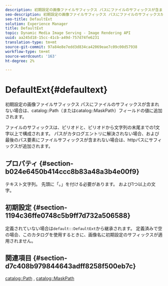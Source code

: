 ```yaml
---
description: 初期設定の画像ファイルサフィックス パスにファイルのサフィックスが含まれない場合は、カタログの「パス」（または「カタログのMaskPath」）フィールドの値に追加されます。
seo-description: 初期設定の画像ファイルサフィックス パスにファイルのサフィックスが含まれない場合は、カタログの「パス」（または「カタログのMaskPath」）フィールドの値に追加されます。
seo-title: DefaultExt
solution: Experience Manager
title: DefaultExt
topic: Dynamic Media Image Serving - Image Rendering API
uuid: aa245d18-15cc-41cb-a49d-757d74fe6231
translation-type: tm+mt
source-git-commit: 97a84e8e7edd3d834ca42069eae7c09c00d57938
workflow-type: tm+mt
source-wordcount: '163'
ht-degree: 2%

---
```



# DefaultExt{#defaultext}

初期設定の画像ファイルサフィックス パスにファイルのサフィックスが含まれない場合は、catalog::Path（またはcatalog::MaskPath）フィールドの値に追加されます。

ファイルのサフィックスは、ピリオドと、ピリオドから文字列の末尾までの1文字以上で構成されます。 パスがカタログエントリに解決されない場合、および最後のパス要素にファイルサフィックスが含まれない場合は、httpパスにサフィックスが追加されます。

## プロパティ {#section-b024e6450b414ccc8b83a48a3b4e00f9}

テキスト文字列。 先頭に「。」を付ける必要があります。 および1つ以上の文字。

## 初期設定 {#section-1194c36ffe0748c5b9ff7d732a506588}

定義されていない場合は`default::DefaultExt`から継承されます。 定義済みで空の場合、このカタログを使用するときに、画像名に初期設定のサフィックスが適用されません。

## 関連項目 {#section-d7c408b979844643adff8258f500eb7c}

[catalog::Path](/help/aem-is-ir-api/is-api/image-catalog/image-serving-api-ref/c-image-catalog-reference/c-image-svg-data-reference/c-image-data-reference/r-path-cat.md) ,  [catalog::MaskPath](/help/aem-is-ir-api/is-api/image-catalog/image-serving-api-ref/c-image-catalog-reference/c-image-svg-data-reference/c-image-data-reference/r-maskpath-cat.md)
